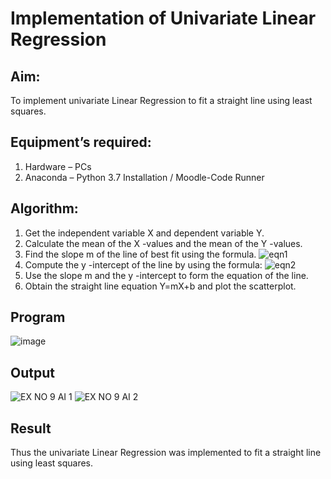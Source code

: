 # Implementation of Univariate Linear Regression
## Aim:
To implement univariate Linear Regression to fit a straight line using least squares.
## Equipment’s required:
1.	Hardware – PCs
2.	Anaconda – Python 3.7 Installation / Moodle-Code Runner
## Algorithm:
1.	Get the independent variable X and dependent variable Y.
2.	Calculate the mean of the X -values and the mean of the Y -values.
3.	Find the slope m of the line of best fit using the formula.
 ![eqn1](./eq1.jpg)
4.	Compute the y -intercept of the line by using the formula:
![eqn2](./eq2.jpg)  
5.	Use the slope m and the y -intercept to form the equation of the line.
6.	Obtain the straight line equation Y=mX+b and plot the scatterplot.

## Program
![image](https://github.com/Antonyabishek2004/Univariate-Linear-Regression/assets/138849620/f10934ef-c7da-43c3-be2b-de676a5e7d7c)


## Output
![EX NO 9 AI 1](https://github.com/Antonyabishek2004/Univariate-Linear-Regression/assets/138849620/4db97464-06a6-4805-9ad6-882081cad2f1)
![EX NO 9 AI 2](https://github.com/Antonyabishek2004/Univariate-Linear-Regression/assets/138849620/7e26d940-a33c-44bb-a8ac-91bb21937a8f)


## Result
Thus the univariate Linear Regression was implemented to fit a straight line using least squares.
